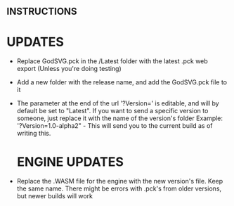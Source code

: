 ## INSTRUCTIONS

  # UPDATES
- Replace GodSVG.pck in the /Latest folder with the latest .pck web export (Unless you're doing testing)

- Add a new folder with the release name, and add the GodSVG.pck file to it

- The parameter at the end of the url '?Version=' is editable, and will by default be set to "Latest". 
  If you want to send a specific version to someone, just replace it with the name of the version's folder
  Example:
    '?Version=1.0-alpha2" - This will send you to the current build as of writing this.

  # ENGINE UPDATES
- Replace the .WASM file for the engine with the new version's file. Keep the same name. There might be errors with .pck's from older versions, but newer builds will work
